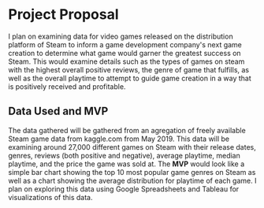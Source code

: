# Project Proposal

I plan on examining data for video games released on the distribution platform of Steam to inform a game development company's next game creation to determine what game would garner the greatest success on Steam. This would examine details such as the types of games on steam with the highest overall positive reviews, the genre of game that fulfills, as well as the overall playtime to attempt to guide game creation in a way that is positively received and profitable.

## Data Used and MVP

The data gathered will be gathered from an agregation of freely available Steam game data from kaggle.com from May 2019. This data will be examining around 27,000 different games on Steam with their release dates, genres, reviews (both positive and negative), average playtime, median playtime, and the price the game was sold at. The **MVP** would look like a simple bar chart showing the top 10 most popular game genres on Steam as well as a chart showing the average distribution for playtime of each game. I plan on exploring this data using Google Spreadsheets and Tableau for visualizations of this data.
